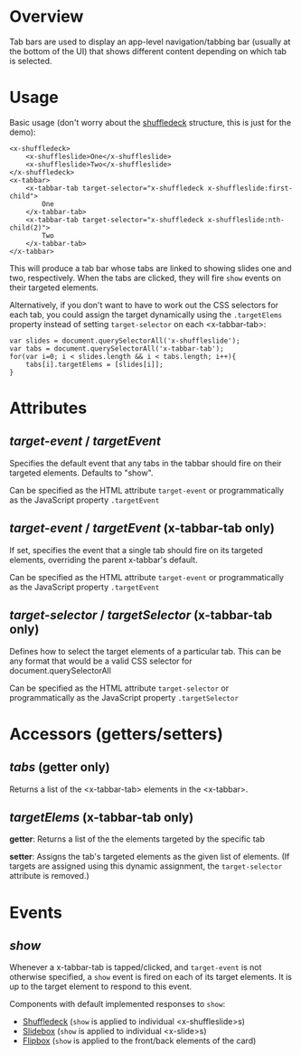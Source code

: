 # Overview
Tab bars are used to display an app-level navigation/tabbing bar (usually at the bottom of the UI) that shows different content depending on which tab is selected.

# Usage

Basic usage (don't worry about the [shuffledeck](https://github.com/mozilla/app-components/tree/master/shuffledeck) structure, this is just for the demo): 

    <x-shuffledeck>
        <x-shuffleslide>One</x-shuffleslide>
        <x-shuffleslide>Two</x-shuffleslide>
    </x-shuffledeck>
    <x-tabbar>
        <x-tabbar-tab target-selector="x-shuffledeck x-shuffleslide:first-child">
            One
        </x-tabbar-tab>
        <x-tabbar-tab target-selector="x-shuffledeck x-shuffleslide:nth-child(2)">
            Two
        </x-tabbar-tab>
    </x-tabbar>
    
This will produce a tab bar whose tabs are linked to showing slides one and two, respectively. When the tabs are clicked, they will fire `show` events on their targeted elements.

Alternatively, if you don't want to have to work out the CSS selectors for each tab, you could assign the target dynamically using the `.targetElems` property instead of setting `target-selector` on each &lt;x-tabbar-tab&gt;:

    var slides = document.querySelectorAll('x-shuffleslide');
    var tabs = document.querySelectorAll('x-tabbar-tab');
    for(var i=0; i < slides.length && i < tabs.length; i++){
        tabs[i].targetElems = [slides[i]];
    }

# Attributes

## ___target-event___ / ___targetEvent___

Specifies the default event that any tabs in the tabbar should fire on their targeted elements. Defaults to "show".

Can be specified as the HTML attribute `target-event` or programmatically as the JavaScript property `.targetEvent`

## ___target-event___ / ___targetEvent___ (x-tabbar-tab only)

If set, specifies the event that a single tab should fire on its targeted elements, overriding the parent x-tabbar's default.

Can be specified as the HTML attribute `target-event` or programmatically as the JavaScript property `.targetEvent`

## ___target-selector___  / ___targetSelector___ (x-tabbar-tab only)

Defines how to select the target elements of a particular tab. This can be any format that would be a valid CSS selector for document.querySelectorAll

Can be specified as the HTML attribute `target-selector` or programmatically as the JavaScript property `.targetSelector`

# Accessors (getters/setters)

## ___tabs___ (getter only)

Returns a list of the &lt;x-tabbar-tab&gt; elements in the &lt;x-tabbar&gt;.

## ___targetElems___ (x-tabbar-tab only)

**getter**: Returns a list of the the elements targeted by the specific tab

**setter**: Assigns the tab's targeted elements as the given list of elements. (If targets are assigned using this dynamic assignment, the `target-selector` attribute is removed.)

# Events

## ___show___

Whenever a x-tabbar-tab is tapped/clicked, and `target-event` is not otherwise specified, a `show` event is fired on each of its target elements. It is up to the target element to respond to this event. 

Components with default implemented responses to `show`:

* [Shuffledeck](https://github.com/mozilla/app-components/tree/master/shuffledeck) (`show` is applied to individual &lt;x-shuffleslide&gt;s)
* [Slidebox](https://github.com/x-tag/slidebox) (`show` is applied to individual &lt;x-slide&gt;s)
* [Flipbox](https://github.com/x-tag/flipbox) (`show` is applied to the front/back elements of the card)
